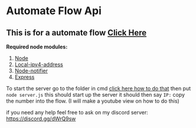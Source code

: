 # Automate Flow Api
## This is for a automate flow [Click Here]()
**Required node modules:**
1. [Node](https://nodejs.org) 
2. [Local-ipv4-address](https://www.npmjs.com/package/local-ipv4-address)
3. [Node-notifier](https://www.npmjs.com/package/node-notifier)
4. [Express](https://www.npmjs.com/package/express)

To start the server go to the folder in cmd [click here how to do that](https://www.youtube.com/watch?v=sjaCgavMO18) then put `node server.js` this should start up the server it should then say `IP:` copy the number into the flow.
(I will make a youtube view on how to do this)


if you need any help feel free to ask on my discord server: https://discord.gg/dWrQ9sw
